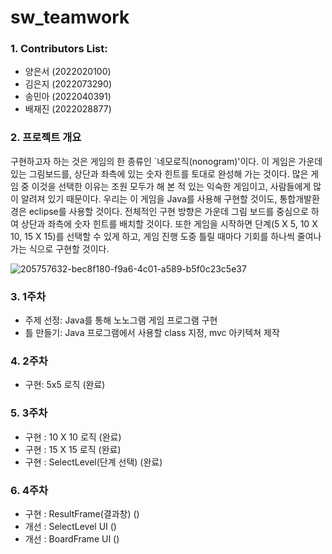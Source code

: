 # sw_teamwork
### 1. Contributors List:
- 양은서 (2022020100)
- 김은지 (2022073290)
- 송민아 (2022040391)
- 배재진 (2022028877)

### 2. 프로젝트 개요
구현하고자 하는 것은 게임의 한 종류인 `네모로직(nonogram)'이다. 이 게임은 가운데 있는 그림보드를, 상단과 좌측에 있는 숫자 힌트를 토대로 완성해 가는 것이다. 
많은 게임 중 이것을 선택한 이유는 조원 모두가 해 본 적 있는 익숙한 게임이고, 사람들에게 많이 알려져 있기 때문이다. 우리는 이 게임을 Java를 사용해 구현할 것이도, 통합개발환경은 eclipse를 사용할 것이다. 전체적인 구현 방향은 가운데 그림 보드를 중심으로 하여 상단과 좌측에 숫자 힌트를 배치할 것이다. 또한 게임을 시작하면 단계(5 X 5, 10 X 10, 15 X 15)를 선택할 수 있게 하고, 게임 진행 도중 틀릴 때마다 기회를 하나씩 줄여나가는 식으로 구현할 것이다.

![205757632-bec8f180-f9a6-4c01-a589-b5f0c23c5e37](https://user-images.githubusercontent.com/115619689/205757846-26ca8bdb-4ae3-435f-91b5-7a7517faede3.png)

### 3. 1주차
- 주제 선정: Java를 통해 노노그램 게임 프로그램 구현
- 틀 만들기: Java 프로그램에서 사용할 class 지정, mvc 아키텍쳐 제작

### 4. 2주차
- 구현: 5x5 로직 (완료)

### 5. 3주차
- 구현 : 10 X 10 로직 (완료)
- 구현 : 15 X 15 로직 (완료)
- 구현 : SelectLevel(단계 선택) (완료)

### 6. 4주차
- 구현 : ResultFrame(결과창) ()
- 개선 : SelectLevel UI ()
- 개선 : BoardFrame UI ()
